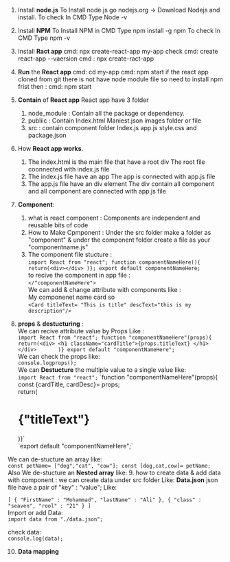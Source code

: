 1. Install **node.js**
   To Install node.js go nodejs.org -> Download Nodejs and install.
   To check In CMD Type Node -v
2. Install **NPM**
   To Install NPM in CMD Type npm install -g npm
   To check In CMD Type npm -v
3. Install **Ract app**
   cmd: npx create-react-app my-app
   check cmd: create react-app --vaersion
   cmd : npx create-ract-app <app name>
4. **Run** the **React app**
   cmd: cd my-app
   cmd: npm start
   if the react app cloned from git there is not have node module file so
   need to install npm frist then :
   cmd: npm start
5. **Contain** of **React app**
   React app have 3 folder
   1. node_module : Contain all the package or dependency.
   2. publiic : Contain Index.html
      Maniest.json
      images folder or file
   3. src : contain component folder
      Index.js
      app.js
      style.css
      and package.json
6. How **React app works**.

   1. The index.html is the main file that have a root div
      The root file coonnected with index.js file
   2. The index.js file have an app
      The app is connected with app.js file
   3. The app.js file have an div element
      The div contain all component
      and all component are connected with app.js file

7. **Component**:
   1. what is react component : Components are independent and reusable bits of code
   2. How to Make Cpmponent : Under the src folder make a folder as "component" &
      under the component folder create a file as your "componentname.js"
   3. The component file stucture : </br>
      `import React from "react";
function componentNameHere(){
    return(<div></div>
    )};
export default componentNameHere;`</br>
      to recive the component in app file :</br>
      `</"componentNameHere">`</br>
      We can add & change attribute with components like :</br>
      My componenet name card so </br>
      `<Card titleText= "This is title" descText="this is my description"/>`</br>
8. **props** & **destucturing** : </br>
We can recive attribute value by Props Like :</br>
`import React from "react";
function "componentNameHere"(props){
    return(<div> <h1 className="cardTitle">{props.titleText} </h1></div>      
)}
export default "componentNameHere";`</br>
We can check the props like:</br>
`console.logprops();`</br>
We can **Destucture** the multiple value to a single value like:</br>
`import React from "react";`
`function "componentNameHere"(props){
const {cardTitle, cardDesc}= props;</br>
return(
   <div> <h1 className="cardTitle">{"titleText"}</h1></div>       
   )}`</br>
   `export default "componentNameHere";`</br>
  We can de-stucture an array like:</br>
  ` const petName= ["dog","cat", "cow"];
   const [dog,cat,cow]= petName; `</br>
  Also We de-stucture an **Nested array** like:
9. how to create data & add data with component :
   we can create data under src folder Like: **Data.json**
   json file have a pair of "key" : "value"; Like:</br>

   `[
    {
        "FirstName" : "Mohammad",
        "lastName" : "Ali"
    },
    {
        "class" : "seaven",
        "rool" : "21"
    }
]`</br>
   Import or add Data:</br>
   `import data from "./data.json";`

   check data:</br>
   `console.log(data);`

10. **Data mapping**
